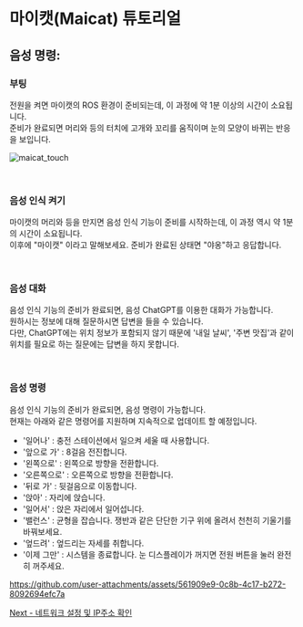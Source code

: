 # 마이캣(Maicat) 튜토리얼
## 음성 명령:

### 부팅
전원을 켜면 마이캣의 ROS 환경이 준비되는데, 이 과정에 약 1분 이상의 시간이 소요됩니다.<br/>
준비가 완료되면 머리와 등의 터치에 고개와 꼬리를 움직이며 눈의 모양이 바뀌는 반응을 보입니다.

![maicat_touch](https://github.com/user-attachments/assets/b4aabfa0-1925-4134-a863-cae9a354c9da)


&nbsp;
### 음성 인식 켜기
마이캣의 머리와 등을 만지면 음성 인식 기능이 준비를 시작하는데, 이 과정 역시 약 1분의 시간이 소요됩니다.<br/>
이후에 "마이캣" 이라고 말해보세요. 준비가 완료된 상태면 "야옹"하고 응답합니다.

&nbsp;
### 음성 대화
음성 인식 기능의 준비가 완료되면, 음성 ChatGPT를 이용한 대화가 가능합니다.<br/>
원하시는 정보에 대해 질문하시면 답변을 들을 수 있습니다.<br/>
다만, ChatGPT에는 위치 정보가 포함되지 않기 때문에 '내일 날씨', '주변 맛집'과 같이 위치를 필요로 하는 질문에는 답변을 하지 못합니다.

&nbsp;
### 음성 명령
음성 인식 기능의 준비가 완료되면, 음성 명령이 가능합니다.<br/>
현재는 아래와 같은 명령어를 지원하며 지속적으로 업데이트 할 예정입니다.<br/>
- '일어나' : 충전 스테이션에서 일으켜 세울 때 사용합니다.
- '앞으로 가' : 8걸음 전진합니다.
- '왼쪽으로' : 왼쪽으로 방향을 전환합니다.
- '오른쪽으로' : 오른쪽으로 방향을 전환합니다.
- '뒤로 가' : 뒷걸음으로 이동합니다.
- '앉아' : 자리에 앉습니다.
- '일어서' : 앉은 자리에서 일어섭니다.
- '밸런스' : 균형을 잡습니다. 쟁반과 같은 단단한 기구 위에 올려서 천천히 기울기를 바꿔보세요.
- '엎드려' : 엎드리는 자세를 취합니다.
- '이제 그만' : 시스템을 종료합니다. 눈 디스플레이가 꺼지면 전원 버튼을 눌러 완전히 꺼주세요.

https://github.com/user-attachments/assets/561909e9-0c8b-4c17-b272-8092694efc7a


[Next - 네트워크 설정 및 IP주소 확인](../01_maicat_network/README.md)
